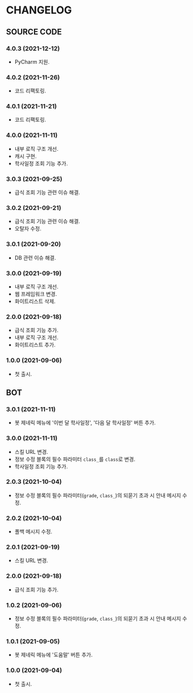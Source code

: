 # CHANGELOG

## SOURCE CODE

### 4.0.3 (2021-12-12)

- PyCharm 지원.

### 4.0.2 (2021-11-26)

- 코드 리팩토링.

### 4.0.1 (2021-11-21)

- 코드 리팩토링.

### 4.0.0 (2021-11-11)

- 내부 로직 구조 개선.
- 캐시 구현.
- 학사일정 조회 기능 추가.

### 3.0.3 (2021-09-25)

- 급식 조회 기능 관련 이슈 해결.

### 3.0.2 (2021-09-21)

- 급식 조회 기능 관련 이슈 해결.
- 오탈자 수정.

### 3.0.1 (2021-09-20)

- DB 관련 이슈 해결.

### 3.0.0 (2021-09-19)

- 내부 로직 구조 개선.
- 웹 프레임워크 변경.
- 화이트리스트 삭제.

### 2.0.0 (2021-09-18)

- 급식 조회 기능 추가.
- 내부 로직 구조 개선.
- 화이트리스트 추가.

### 1.0.0 (2021-09-06)

- 첫 출시.

## BOT

### 3.0.1 (2021-11-11)

- 봇 제네릭 메뉴에 '이번 달 학사일정', '다음 달 학사일정' 버튼 추가.

### 3.0.0 (2021-11-11)

- 스킬 URL 변경.
- 정보 수정 블록의 필수 파라미터 `class_`를 `class`로 변경.
- 학사일정 조회 기능 추가.

### 2.0.3 (2021-10-04)

- 정보 수정 블록의 필수 파라미터(`grade`, `class_`)의 되묻기 초과 시 안내 메시지 수정.

### 2.0.2 (2021-10-04)

- 폴백 메시지 수정.

### 2.0.1 (2021-09-19)

- 스킬 URL 변경.

### 2.0.0 (2021-09-18)

- 급식 조회 기능 추가.

### 1.0.2 (2021-09-06)

- 정보 수정 블록의 필수 파라미터(`grade`, `class_`)의 되묻기 초과 시 안내 메시지 수정.

### 1.0.1 (2021-09-05)

- 봇 제네릭 메뉴에 '도움말' 버튼 추가.

### 1.0.0 (2021-09-04)

- 첫 출시.
